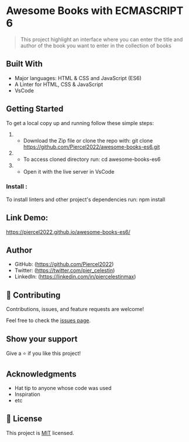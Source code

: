 # Awesome Books with ECMASCRIPT 6

> This project highlight an interface where you can enter the title and author of the book you want to enter in the collection of books


## Built With

- Major languages: HTML & CSS and JavaScript (ES6)
- A Linter for HTML, CSS & JavaScript
- VsCode


## Getting Started

To get a local copy up and running follow these simple steps:

1) - Download the Zip file or clone the repo with:
git clone https://github.com/Piercel2022/awesome-books-es6.git

2) - To access cloned directory run:
cd awesome-books-es6

3) - Open it with the live server in VsCode



### Install :
To install linters and other project's dependencies run:
npm install


## Link Demo:
https://piercel2022.github.io/awesome-books-es6/

## Author

- GitHub: (https://github.com/Piercel2022)
- Twitter: (https://twitter.com/pier_celestin)
- LinkedIn: (https://linkedin.com/in/piercelestinmax)


## 🤝 Contributing

Contributions, issues, and feature requests are welcome!

Feel free to check the [issues page](https://github.com/Piercel2022/awesome-books-es6/issues).

## Show your support

Give a ⭐️ if you like this project!

## Acknowledgments

- Hat tip to anyone whose code was used
- Inspiration
- etc

## 📝 License

This project is [MIT](./MIT.md) licensed.
